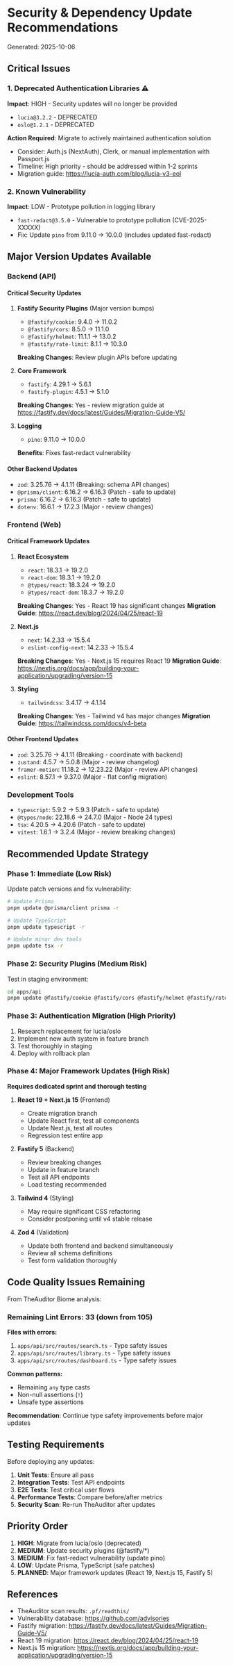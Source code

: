 # Security & Dependency Update Recommendations

Generated: 2025-10-06

## Critical Issues

### 1. Deprecated Authentication Libraries ⚠️
**Impact**: HIGH - Security updates will no longer be provided

- `lucia@3.2.2` - DEPRECATED
- `oslo@1.2.1` - DEPRECATED

**Action Required**: Migrate to actively maintained authentication solution
- Consider: Auth.js (NextAuth), Clerk, or manual implementation with Passport.js
- Timeline: High priority - should be addressed within 1-2 sprints
- Migration guide: https://lucia-auth.com/blog/lucia-v3-eol

### 2. Known Vulnerability
**Impact**: LOW - Prototype pollution in logging library

- `fast-redact@3.5.0` - Vulnerable to prototype pollution (CVE-2025-XXXXX)
- Fix: Update `pino` from 9.11.0 → 10.0.0 (includes updated fast-redact)

## Major Version Updates Available

### Backend (API)

#### Critical Security Updates
1. **Fastify Security Plugins** (Major version bumps)
   - `@fastify/cookie`: 9.4.0 → 11.0.2
   - `@fastify/cors`: 8.5.0 → 11.1.0
   - `@fastify/helmet`: 11.1.1 → 13.0.2
   - `@fastify/rate-limit`: 8.1.1 → 10.3.0

   **Breaking Changes**: Review plugin APIs before updating

2. **Core Framework**
   - `fastify`: 4.29.1 → 5.6.1
   - `fastify-plugin`: 4.5.1 → 5.1.0

   **Breaking Changes**: Yes - review migration guide at https://fastify.dev/docs/latest/Guides/Migration-Guide-V5/

3. **Logging**
   - `pino`: 9.11.0 → 10.0.0

   **Benefits**: Fixes fast-redact vulnerability

#### Other Backend Updates
- `zod`: 3.25.76 → 4.1.11 (Breaking: schema API changes)
- `@prisma/client`: 6.16.2 → 6.16.3 (Patch - safe to update)
- `prisma`: 6.16.2 → 6.16.3 (Patch - safe to update)
- `dotenv`: 16.6.1 → 17.2.3 (Major - review changes)

### Frontend (Web)

#### Critical Framework Updates
1. **React Ecosystem**
   - `react`: 18.3.1 → 19.2.0
   - `react-dom`: 18.3.1 → 19.2.0
   - `@types/react`: 18.3.24 → 19.2.0
   - `@types/react-dom`: 18.3.7 → 19.2.0

   **Breaking Changes**: Yes - React 19 has significant changes
   **Migration Guide**: https://react.dev/blog/2024/04/25/react-19

2. **Next.js**
   - `next`: 14.2.33 → 15.5.4
   - `eslint-config-next`: 14.2.33 → 15.5.4

   **Breaking Changes**: Yes - Next.js 15 requires React 19
   **Migration Guide**: https://nextjs.org/docs/app/building-your-application/upgrading/version-15

3. **Styling**
   - `tailwindcss`: 3.4.17 → 4.1.14

   **Breaking Changes**: Yes - Tailwind v4 has major changes
   **Migration Guide**: https://tailwindcss.com/docs/v4-beta

#### Other Frontend Updates
- `zod`: 3.25.76 → 4.1.11 (Breaking - coordinate with backend)
- `zustand`: 4.5.7 → 5.0.8 (Major - review changelog)
- `framer-motion`: 11.18.2 → 12.23.22 (Major - review API changes)
- `eslint`: 8.57.1 → 9.37.0 (Major - flat config migration)

### Development Tools
- `typescript`: 5.9.2 → 5.9.3 (Patch - safe to update)
- `@types/node`: 22.18.6 → 24.7.0 (Major - Node 24 types)
- `tsx`: 4.20.5 → 4.20.6 (Patch - safe to update)
- `vitest`: 1.6.1 → 3.2.4 (Major - review breaking changes)

## Recommended Update Strategy

### Phase 1: Immediate (Low Risk)
Update patch versions and fix vulnerability:
```bash
# Update Prisma
pnpm update @prisma/client prisma -r

# Update TypeScript
pnpm update typescript -r

# Update minor dev tools
pnpm update tsx -r
```

### Phase 2: Security Plugins (Medium Risk)
Test in staging environment:
```bash
cd apps/api
pnpm update @fastify/cookie @fastify/cors @fastify/helmet @fastify/rate-limit
```

### Phase 3: Authentication Migration (High Priority)
1. Research replacement for lucia/oslo
2. Implement new auth system in feature branch
3. Test thoroughly in staging
4. Deploy with rollback plan

### Phase 4: Major Framework Updates (High Risk)
**Requires dedicated sprint and thorough testing**

1. **React 19 + Next.js 15** (Frontend)
   - Create migration branch
   - Update React first, test all components
   - Update Next.js, test all routes
   - Regression test entire app

2. **Fastify 5** (Backend)
   - Review breaking changes
   - Update in feature branch
   - Test all API endpoints
   - Load testing recommended

3. **Tailwind 4** (Styling)
   - May require significant CSS refactoring
   - Consider postponing until v4 stable release

4. **Zod 4** (Validation)
   - Update both frontend and backend simultaneously
   - Review all schema definitions
   - Test form validation thoroughly

## Code Quality Issues Remaining

From TheAuditor Biome analysis:

### Remaining Lint Errors: 33 (down from 105)

**Files with errors:**
1. `apps/api/src/routes/search.ts` - Type safety issues
2. `apps/api/src/routes/library.ts` - Type safety issues
3. `apps/api/src/routes/dashboard.ts` - Type safety issues

**Common patterns:**
- Remaining `any` type casts
- Non-null assertions (`!`)
- Unsafe type assertions

**Recommendation**: Continue type safety improvements before major updates

## Testing Requirements

Before deploying any updates:

1. **Unit Tests**: Ensure all pass
2. **Integration Tests**: Test API endpoints
3. **E2E Tests**: Test critical user flows
4. **Performance Tests**: Compare before/after metrics
5. **Security Scan**: Re-run TheAuditor after updates

## Priority Order

1. **HIGH**: Migrate from lucia/oslo (deprecated)
2. **MEDIUM**: Update security plugins (@fastify/*)
3. **MEDIUM**: Fix fast-redact vulnerability (update pino)
4. **LOW**: Update Prisma, TypeScript (safe patches)
5. **PLANNED**: Major framework updates (React 19, Next.js 15, Fastify 5)

## References

- TheAuditor scan results: `.pf/readthis/`
- Vulnerability database: https://github.com/advisories
- Fastify migration: https://fastify.dev/docs/latest/Guides/Migration-Guide-V5/
- React 19 migration: https://react.dev/blog/2024/04/25/react-19
- Next.js 15 migration: https://nextjs.org/docs/app/building-your-application/upgrading/version-15
